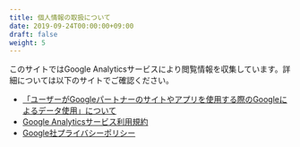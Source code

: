 ```yaml
---
title: 個人情報の取扱について
date: 2019-09-24T00:00:00+09:00
draft: false
weight: 5
---
```


このサイトではGoogle Analyticsサービスにより閲覧情報を収集しています。詳細については以下のサイトでご確認ください。

* [「ユーザーがGoogleパートナーのサイトやアプリを使用する際のGoogleによるデータ使用」について](www.google.com/intl/ja/policies/privacy/partners/)
* [Google Analyticsサービス利用規約](http://www.google.com/analytics/terms/jp.html)
* [Google社プライバシーポリシー](http://www.google.co.jp/intl/ja/policies/privacy/)
